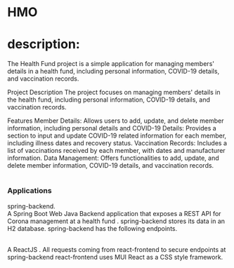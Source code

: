 # HMO

# description:
The Health Fund project is a simple application for managing members' details in a health fund, including personal information, COVID-19 details, and vaccination records.

Project Description
The project focuses on managing members' details in the health fund, including personal information, COVID-19 details, and vaccination records.

Features
Member Details: Allows users to add, update, and delete member information, including personal details and
COVID-19 Details: Provides a section to input and update COVID-19 related information for each member, including illness dates and recovery status.
Vaccination Records: Includes a list of vaccinations received by each member, with dates and manufacturer information.
Data Management: Offers functionalities to add, update, and delete member information, COVID-19 details, and vaccination records.

# <h3>  Applications</h3>
spring-backend.
</br>  A Spring Boot Web Java Backend application that exposes a REST API for Corona management at a health fund .
spring-backend stores its data in an H2 database.
spring-backend has the following endpoints.


</br> A ReactJS . All requests coming from react-frontend to secure endpoints at spring-backend
react-frontend uses MUI React as a CSS style framework.
